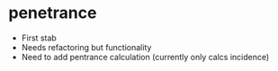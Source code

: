 # penetrance

- First stab
- Needs refactoring but functionality
- Need to add pentrance calculation (currently only calcs incidence)
